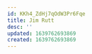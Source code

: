 ```yaml
---
id: KKh4_ZdHj7qOdW3Pr6Fqe
title: Jim Rutt
desc: ''
updated: 1639762693869
created: 1639762693869
---
```


